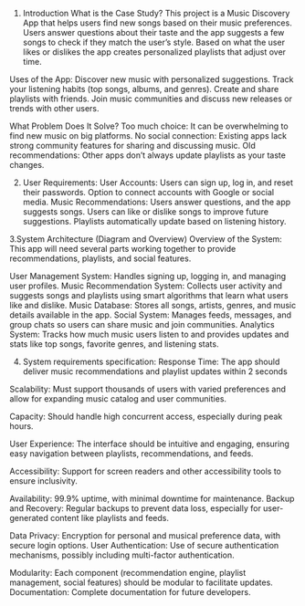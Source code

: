 1. Introduction What is the Case Study?
This project is a Music Discovery App that helps users find new songs based on their music
preferences. Users answer questions about their taste and the app suggests a few songs to
check if they match the user’s style. Based on what the user likes or dislikes the app creates
personalized playlists that adjust over time.

Uses of the App: Discover new music with personalized suggestions. Track your listening habits
(top songs, albums, and genres). Create and share playlists with friends. Join music
communities and discuss new releases or trends with other users.

What Problem Does It Solve?
Too much choice: It can be overwhelming to find new music on big platforms.
No social connection: Existing apps lack strong community features for sharing and discussing
music.
Old recommendations: Other apps don’t always update playlists as your taste changes. 

2. User Requirements:
User Accounts: Users can sign up, log in, and reset their passwords. Option to connect
accounts with Google or social media.
Music Recommendations: Users answer questions, and the app suggests songs. Users can like
or dislike songs to improve future suggestions. Playlists automatically update based on listening
history.

3.System Architecture (Diagram and Overview) Overview of the System:
This app will need several parts working together to provide recommendations, playlists, and
social features.

User Management System: Handles signing up, logging in, and managing user profiles. 
Music Recommendation System: Collects user activity and suggests songs and playlists using smart
algorithms that learn what users like and dislike.
Music Database: Stores all songs, artists, genres, and music details available in the app.
Social System: Manages feeds, messages, and group chats so users can share music and join
communities.
Analytics System: Tracks how much music users listen to and provides updates and stats like
top songs, favorite genres, and listening stats.

4. System requirements specification:
Response Time: The app should deliver music recommendations and playlist updates within 2 seconds

Scalability: Must support thousands of users with varied preferences and allow for expanding
music catalog and user communities.

Capacity: Should handle high concurrent access, especially during peak hours.

User Experience: The interface should be intuitive and engaging, ensuring easy navigation
between playlists, recommendations, and feeds.

Accessibility: Support for screen readers and other accessibility tools to ensure inclusivity.

Availability: 99.9% uptime, with minimal downtime for maintenance.
Backup and Recovery: Regular backups to prevent data loss, especially for user-generated
content like playlists and feeds.

Data Privacy: Encryption for personal and musical preference data, with secure login options.
User Authentication: Use of secure authentication mechanisms, possibly including multi-factor
authentication.

Modularity: Each component (recommendation engine, playlist management, social features)
should be modular to facilitate updates.
Documentation: Complete documentation for future developers.
